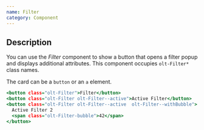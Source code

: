 ```yaml
---
name: Filter
category: Component
---
```


## Description

You can use the *Filter* component to show a button that opens a filter popup and displays additional attributes. This component occupies `olt-Filter*` class names.

The card can be a `button` or an `a` element.


```basic.html
<button class="olt-Filter">Filter</button>
<button class="olt-Filter olt-Filter--active">Active Filter</button>
<button class="olt-Filter olt-Filter--active  olt-Filter--withBubble">
  Active Filter 2
  <span class="olt-Filter-bubble">42</span>
</button>
```
